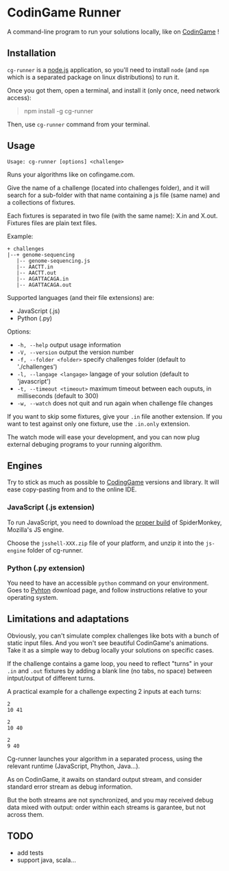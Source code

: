 # CodinGame Runner

A command-line program to run your solutions locally, like on [CodinGame][cg] !


## Installation

`cg-runner` is a [node.js][node] application, so you'll need to install `node`
(and `npm` which is a separated package on linux distributions) to run it.

Once you got them, open a terminal, and install it (only once, need network access):

> npm install -g cg-runner

Then, use `cg-runner` command from your terminal.


## Usage

    Usage: cg-runner [options] <challenge>

Runs your algorithms like on cofingame.com.

Give the name of a challenge (located into challenges folder), and it will
search for a sub-folder with that name containing a js file (same name) and
a collections of fixtures.

Each fixtures is separated in two file (with the same name): X.in and X.out.
Fixtures files are plain text files.

Example:

    + challenges
    |--+ genome-sequencing
       |-- genome-sequencing.js
       |-- AACTT.in
       |-- AACTT.out
       |-- AGATTACAGA.in
       |-- AGATTACAGA.out

Supported languages (and their file extensions) are:
  - JavaScript (.js)
  - Python (.py)

Options:

  - `-h, --help`               output usage information
  - `-V, --version`            output the version number
  - `-f, --folder <folder>`    specify challenges folder (default to './challenges')
  - `-l, --langage <langage>`  langage of your solution (default to 'javascript')
  - `-t, --timeout <timeout>`  maximum timeout between each ouputs, in milliseconds (default to 300)
  - `-w, --watch`              does not quit and run again when challenge file changes

If you want to skip some fixtures, give your `.in` file another extension.
If you want to test against only one fixture, use the `.in.only` extension.

The watch mode will ease your development, and you can now plug external debuging programs
to your running algorithm.


## Engines

Try to stick as much as possible to [CodingGame][faq] versions and library.
It will ease copy-pasting from and to the online IDE.

### JavaScript (.js extension)
To run JavaScript, you need to download the [proper build][spidermonkey] of SpiderMonkey, Mozilla's JS engine.

Choose the `jsshell-XXX.zip` file of your platform, and unzip it into the `js-engine` folder of cg-runner.

### Python (.py extension)
You need to have an accessible `python` command on your environment.
Goes to [Pyhton][python] download page, and follow instructions relative to your operating system.


## Limitations and adaptations

Obviously, you can't simulate complex challenges like bots with a bunch of static input files.
And you won't see beautiful CodinGame's animations.
Take it as a simple way to debug locally your solutions on specific cases.

If the challenge contains a game loop, you need to reflect "turns" in your `.in` and `.out` fixtures
by adding a blank line (no tabs, no space) between intput/output of different turns.

A practical example for a challenge expecting 2 inputs at each turns:

    2
    10 41

    2
    10 40

    2
    9 40

Cg-runner launches your algorithm in a separated process,
using the relevant runtime (JavaScript, Phython, Java...).

As on CodinGame, it awaits on standard output stream, and consider standard error stream as debug information.

But the both streams are not synchronized, and you may received debug data mixed with output: order within each
streams is garantee, but not across them.


## TODO
- add tests
- support java, scala...

[faq]: https://www.codingame.com/faq
[node]: https://nodejs.org
[cg]: https://www.codingame.com
[spidermonkey]: https://ftp.mozilla.org/pub/firefox/nightly/latest-mozilla-central/
[python]: https://www.python.org/downloads/